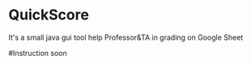 # QuickScore
It's a small java gui tool help Professor&TA in grading on Google Sheet

#Instruction
soon
